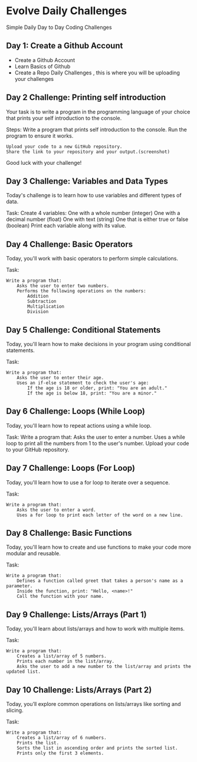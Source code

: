 # Evolve Daily Challenges
Simple Daily Day to Day Coding Challenges

## Day 1: Create a Github Account

- Create a Github Account
- Learn Basics of Github
- Create a Repo Daily Challenges , this is where you will be uploading your challenges

## Day 2 Challenge: Printing self introduction

Your task is to write a program in the programming language of your choice that prints your self introduction to the console.

Steps:
    Write a program that prints self introduction to the console.
    Run the program to ensure it works.

    Upload your code to a new GitHub repository.
    Share the link to your repository and your output.(screenshot)

Good luck with your challenge!

## Day 3 Challenge: Variables and Data Types

Today's challenge is to learn how to use variables and different types of data.

Task:
    Create 4 variables:
        One with a whole number (integer)
        One with a decimal number (float)
        One with text (string)
        One that is either true or false (boolean)
    Print each variable along with its value.

## Day 4 Challenge: Basic Operators

Today, you'll work with basic operators to perform simple calculations.

Task:

    Write a program that:
        Asks the user to enter two numbers.
        Performs the following operations on the numbers:
            Addition
            Subtraction
            Multiplication
            Division
            
## Day 5 Challenge: Conditional Statements

Today, you'll learn how to make decisions in your program using conditional statements.

Task:

    Write a program that:
        Asks the user to enter their age.
        Uses an if-else statement to check the user's age:
            If the age is 18 or older, print: "You are an adult."
            If the age is below 18, print: "You are a minor."

## Day 6 Challenge: Loops (While Loop)

Today, you'll learn how to repeat actions using a while loop.

Task:
    Write a program that:
        Asks the user to enter a number.
        Uses a while loop to print all the numbers from 1 to the user's number.
        Upload your code to your GitHub repository.

## Day 7 Challenge: Loops (For Loop)

Today, you'll learn how to use a for loop to iterate over a sequence.

Task:

    Write a program that:
        Asks the user to enter a word.
        Uses a for loop to print each letter of the word on a new line.

## Day 8 Challenge: Basic Functions

Today, you'll learn how to create and use functions to make your code more modular and reusable.

Task:

    Write a program that:
        Defines a function called greet that takes a person's name as a parameter.
        Inside the function, print: "Hello, <name>!"
        Call the function with your name.

## Day 9 Challenge: Lists/Arrays (Part 1)

Today, you'll learn about lists/arrays and how to work with multiple items.

Task:

    Write a program that:
        Creates a list/array of 5 numbers.
        Prints each number in the list/array.
        Asks the user to add a new number to the list/array and prints the updated list.

## Day 10 Challenge: Lists/Arrays (Part 2)

Today, you’ll explore common operations on lists/arrays like sorting and slicing.

Task:

    Write a program that:
        Creates a list/array of 6 numbers.
        Prints the list.
        Sorts the list in ascending order and prints the sorted list.
        Prints only the first 3 elements.
